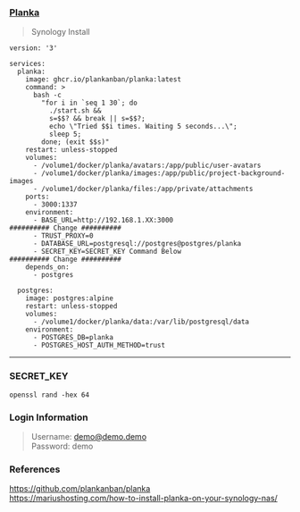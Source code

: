 ### [Planka](https://github.com/plankanban/planka)
> Synology Install
```
version: '3'

services:
  planka:
    image: ghcr.io/plankanban/planka:latest
    command: >
      bash -c
        "for i in `seq 1 30`; do
          ./start.sh &&
          s=$$? && break || s=$$?;
          echo \"Tried $$i times. Waiting 5 seconds...\";
          sleep 5;
        done; (exit $$s)"
    restart: unless-stopped
    volumes:
      - /volume1/docker/planka/avatars:/app/public/user-avatars
      - /volume1/docker/planka/images:/app/public/project-background-images
      - /volume1/docker/planka/files:/app/private/attachments
    ports:
      - 3000:1337
    environment:
      - BASE_URL=http://192.168.1.XX:3000                    ########## Change ##########
      - TRUST_PROXY=0
      - DATABASE_URL=postgresql://postgres@postgres/planka
      - SECRET_KEY=SECRET_KEY Command Below                  ########## Change ##########
    depends_on:
      - postgres

  postgres:
    image: postgres:alpine
    restart: unless-stopped
    volumes:
      - /volume1/docker/planka/data:/var/lib/postgresql/data
    environment:
      - POSTGRES_DB=planka
      - POSTGRES_HOST_AUTH_METHOD=trust
```
---
### SECRET_KEY
```
openssl rand -hex 64
```

### Login Information
> Username: demo@demo.demo \
> Password: demo

### References
https://github.com/plankanban/planka \
https://mariushosting.com/how-to-install-planka-on-your-synology-nas/
